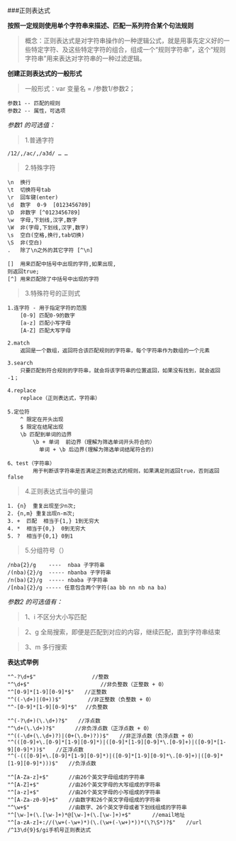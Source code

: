 ###正则表达式

**按照一定规则使用单个字符串来描述、匹配一系列符合某个句法规则**

>概念：正则表达式是对字符串操作的一种逻辑公式，就是用事先定义好的一些特定字符、及这些特定字符的组合，组成一个“规则字符串”，这个“规则字符串”用来表达对字符串的一种过滤逻辑。


**创建正则表达式的一般形式**

>一般形式：var 变量名 = /参数1/参数2；
	
	参数1 -- 匹配的规则
	参数2 -- 属性，可选项
	
	
*参数1 的可选值：*

>1.普通字符
	
	/12/,/ac/,/a3d/ … …

>2.特殊字符
	
	\n  换行
	\t  切换符号tab
	\r  回车键(enter)
	\d  数字  0-9  [0123456789]
	\D  非数字 [^0123456789]
	\w  字母,下划线,汉字,数字
	\W  非(字母,下划线,汉字,数字)
	\s  空白(空格,换行,tab切换)
	\S  非(空白)
	.   除了\n之外的其它字符 [^\n]
	
	[]  用来匹配中括号中出现的字符,如果出现,
	则返回true;
	[^] 用来匹配除了中括号中出现的字符
	
>3.特殊符号的正则式
	
	1.连字符 - 用于指定字符的范围
		[0-9] 匹配0-9的数字
		[a-z] 匹配小写字母
		[A-Z] 匹配大写字母
		
	2.match 
		返回是一个数组，返回符合该匹配规则的字符串，每个字符串作为数组的一个元素
		
	3.search 
		只要匹配到符合规则的字符串，就会将该字符串的位置返回，如果没有找到，就会返回 -1；
	
	4.replace
		replace（正则表达式，字符串）	
		
	5.定位符
		^ 限定在开头出现
		$ 限定在结尾出现
		\b 匹配到单词的边界
			\b + 单词  前边界（理解为筛选单词开头符合的）
			  单词 + \b 后边界(理解为筛选单词结尾符合的)
			  
	6、test（字符串）
			用于判断该字符串是否满足正则表达式的规则，如果满足则返回true，否则返回false	

>4.正则表达式当中的量词

	1. {n}  重复出现至少n次;
	2. {n,m} 重复出现n-m次;
	3. +  匹配  相当于{1,} 1到无穷大
	4. *  相当于{0,}  0到无穷大
	5. ?  相当于{0,1} 0到1
			
>5.分组符号（）

	/nba{2}/g    ----  nbaa 子字符串 
	/(nba){2}/g  ----- nbanba 子字符串
	/n(ba){2}/g  ----- nbaba 子字符串
	/[nba]{2}/g ----- 任意包含两个字符(aa bb nn nb na ba)
	
		
		
*参数2 的可选值有：*

>1、i 不区分大小写匹配

>2、g 全局搜索，即便是匹配到对应的内容，继续匹配，直到字符串结束

>3、m 多行搜索

**表达式举例**

	"^-?\d+$"　　　　			//整数 
	"^\d+$"　　					//非负整数（正整数 + 0）  
	"^[0-9]*[1-9][0-9]*$"　　//正整数  
	"^((-\d+)|(0+))$"　　		//非正整数（负整数 + 0）  
	"^-[0-9]*[1-9][0-9]*$"　 //负整数  
	
	"^(-?\d+)(\.\d+)?$"　　//浮点数 
	"^\d+(\.\d+)?$"　　	//非负浮点数（正浮点数 + 0）
	"^((-\d+(\.\d+)?)|(0+(\.0+)?))$"　　//非正浮点数（负浮点数 + 0）   
	"^(([0-9]+\.[0-9]*[1-9][0-9]*)|([0-9]*[1-9][0-9]*\.[0-9]+)|([0-9]*[1-9][0-9]*))$"　　//正浮点数  		 
	"^(-(([0-9]+\.[0-9]*[1-9][0-9]*)|([0-9]*[1-9][0-9]*\.[0-9]+)|([0-9]*[1-9][0-9]*)))$"　　//负浮点数  
  
	"^[A-Za-z]+$"　　   //由26个英文字母组成的字符串  
	"^[A-Z]+$"　　      //由26个英文字母的大写组成的字符串  
	"^[a-z]+$"　　      //由26个英文字母的小写组成的字符串  
	"^[A-Za-z0-9]+$"　　//由数字和26个英文字母组成的字符串  
	"^\w+$"　　         //由数字、26个英文字母或者下划线组成的字符串  
	"^[\w-]+(\.[\w-]+)*@[\w-]+(\.[\w-]+)+$"　　　　//email地址  
	"^[a-zA-z]+://(\w+(-\w+)*)(\.(\w+(-\w+)*))*(\?\S*)?$"　　//url  
	/^13\d{9}$/gi手机号正则表达式


